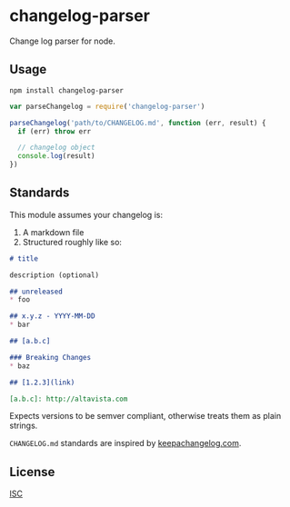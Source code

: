 # changelog-parser

Change log parser for node.

## Usage

```
npm install changelog-parser
```

```js
var parseChangelog = require('changelog-parser')

parseChangelog('path/to/CHANGELOG.md', function (err, result) {
  if (err) throw err

  // changelog object
  console.log(result)
})
```

## Standards

This module assumes your changelog is:

1. A markdown file
1. Structured roughly like so:

```md
# title

description (optional)

## unreleased
* foo

## x.y.z - YYYY-MM-DD
* bar

## [a.b.c]

### Breaking Changes
* baz

## [1.2.3](link)

[a.b.c]: http://altavista.com
```

Expects versions to be semver compliant, otherwise treats them as plain strings.

`CHANGELOG.md` standards are inspired by [keepachangelog.com](http://keepachangelog.com/).

## License

[ISC](LICENSE.md)
